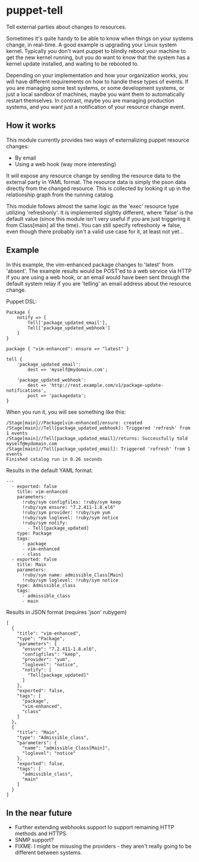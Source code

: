 puppet-tell
===========

Tell external parties about changes to resources.

Sometimes it's quite handy to be able to know when things on
your systems change, in real-time. A good example is upgrading
your Linux system kernel. Typically you don't want puppet to
blindly reboot your machine to get the new kernel running, but
you do want to know that the system has a kernel update
installed, and waiting to be rebooted to.

Depending on your implementation and how your organization works,
you will have different requirements on how to handle these
types of events. If you are managing some test systems, or some
development systems, or just a local sandbox of machines, maybe
you want them to automatically restart themselves. In contrast,
maybe you are managing production systems, and you want just a
notification of your resource change event.

How it works
------------

This module currently provides two ways of externalizing puppet
resource changes:

* By email
* Using a web hook (way more interesting)

It will expose any resource change by sending the resource data
to the external party in YAML format. The resource data is simply
the pson data directly from the changed resource. This is
collected by looking it up in the relationship graph from the
running catalog.

This module follows almost the same logic as the 'exec' resource
type utilizing 'refreshonly'. It is implemented slightly different,
where 'false' is the default value (since this module isn't very
useful if you are just triggering it from Class[main] all the time).
You can still specify refreshonly => false, even though there
probably isn't a valid use case for it, at least not yet...

Example
-------

In this example, the vim-enhanced package changes to 'latest'
from 'absent'. The example results would be POST'ed to a web service
via HTTP if you are using a web hook, or an email would have been
sent through the default system relay if you are 'telling' an email
address about the resource change.

Puppet DSL:

    Package {
        notify => [
            Tell['package_updated_email'],
            Tell['package_updated_webhook']
        ]
    }

    package { "vim-enhanced": ensure => "latest" }

    tell {
        'package_updated_email':
            dest => 'myself@mydomain.com';

        'package_updated_webhook':
            dest => 'http://rest.example.com/v1/package-update-notifications',
            post => 'packagedata';
    }

When you run it, you will see something like this:

    /Stage[main]//Package[vim-enhanced]/ensure: created
    /Stage[main]//Tell[package_updated_webhook]: Triggered 'refresh' from 1 events
    /Stage[main]//Tell[package_updated_email]/returns: Successfully told myself@mydomain.com
    /Stage[main]//Tell[package_updated_email]: Triggered 'refresh' from 1 events
    Finished catalog run in 8.26 seconds

Results in the default YAML format:

    ---
      - exported: false
        title: vim-enhanced
        parameters:
          !ruby/sym configfiles: !ruby/sym keep
          !ruby/sym ensure: "7.2.411-1.8.el6"
          !ruby/sym provider: !ruby/sym yum
          !ruby/sym loglevel: !ruby/sym notice
          !ruby/sym notify:
            - Tell[package_updated]
        type: Package
        tags:
          - package
          - vim-enhanced
          - class
      - exported: false
        title: Main
        parameters:
          !ruby/sym name: admissible_Class[Main]
          !ruby/sym loglevel: !ruby/sym notice
        type: Admissible_class
        tags:
          - admissible_class
          - main

Results in JSON format (requires 'json' rubygem)

    [
      {
        "title": "vim-enhanced",
        "type": "Package",
        "parameters": {
          "ensure": "7.2.411-1.8.el6",
          "configfiles": "keep",
          "provider": "yum",
          "loglevel": "notice",
          "notify": [
            "Tell[package_updated]"
          ]
        },
        "exported": false,
        "tags": [
          "package",
          "vim-enhanced",
          "class"
        ]
      },
      {
        "title": "Main",
        "type": "Admissible_class",
        "parameters": {
          "name": "admissible_Class[Main]",
          "loglevel": "notice"
        },
        "exported": false,
        "tags": [
          "admissible_class",
          "main"
        ]
      }
    ]

In the near future
------------------

* Further extending webhooks support to support remaining HTTP methods and HTTPS
* SNMP support?
* FIXME: I might be misusing the providers - they aren't really going to be
  different between systems.
